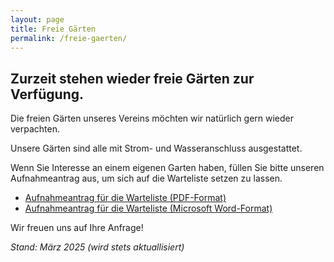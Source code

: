 ```yaml
---
layout: page
title: Freie Gärten
permalink: /freie-gaerten/
---
```



## Zurzeit stehen wieder freie Gärten zur Verfügung.

Die freien Gärten unseres Vereins möchten wir natürlich gern wieder verpachten.

Unsere Gärten sind alle mit Strom- und Wasseranschluss ausgestattet.

Wenn Sie Interesse an einem eigenen Garten haben, füllen Sie bitte unseren Aufnahmeantrag aus, um sich auf die Warteliste setzen zu lassen.

* [Aufnahmeantrag für die Warteliste (PDF-Format)]({{site.baseurl}}/dokumente/Aufnahmeantrag_Warteliste.pdf)
* [Aufnahmeantrag für die Warteliste (Microsoft Word-Format)]({{site.baseurl}}/dokumente/Aufnahmeantrag_Warteliste.docx)

Wir freuen uns auf Ihre Anfrage!


 *Stand: März 2025 (wird stets aktuallisiert)*

